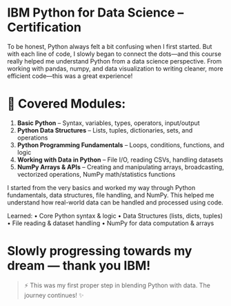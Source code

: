 # IBM Python for Data Science – Certification 

To be honest, Python always felt a bit confusing when I first started. But with each line of code, I slowly began to connect the dots—and this course really helped me understand Python from a data science perspective. From working with pandas, numpy, and data visualization to writing cleaner, more efficient code—this was a great experience!

# 📘 Covered Modules:
1. **Basic Python** – Syntax, variables, types, operators, input/output
2. **Python Data Structures** – Lists, tuples, dictionaries, sets, and operations
3. **Python Programming Fundamentals** – Loops, conditions, functions, and logic
4. **Working with Data in Python** – File I/O, reading CSVs, handling datasets
5. **NumPy Arrays & APIs** – Creating and manipulating arrays, broadcasting, vectorized operations, NumPy math/statistics functions


I started from the very basics and worked my way through Python fundamentals, data structures, file handling, and NumPy. This helped me understand how real-world data can be handled and processed using code.

 Learned: 
 • Core Python syntax & logic
• Data Structures (lists, dicts, tuples)
• File reading & dataset handling
• NumPy for data computation & arrays

# Slowly progressing towards my dream — thank you IBM!


> ⚡ This was my first proper step in blending Python with data. The journey continues! ✨
